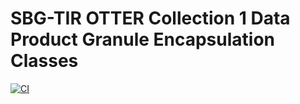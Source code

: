 # SBG-TIR OTTER Collection 1 Data Product Granule Encapsulation Classes

[![CI](https://github.com/sbg-tir/SBG-TIR-granules/actions/workflows/ci.yml/badge.svg)](https://github.com/sbg-tir/SBG-TIR-granules/actions/workflows/ci.yml)

